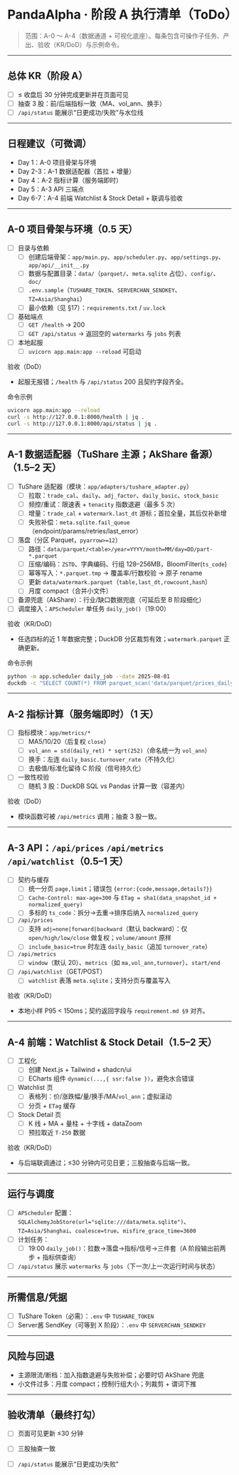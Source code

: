 # PandaAlpha · 阶段 A 执行清单（ToDo）

> 范围：A-0 ～ A-4（数据通道 + 可视化底座）。每条包含可操作子任务、产出、验收（KR/DoD）与示例命令。

---

## 总体 KR（阶段 A）

- [ ] ≤ 收盘后 30 分钟完成更新并在页面可见
- [ ] 抽查 3 股：前/后端指标一致（MA、vol_ann、换手）
- [ ] `/api/status` 能展示“日更成功/失败”与水位线

---

## 日程建议（可微调）

- Day 1：A-0 项目骨架与环境
- Day 2-3：A-1 数据适配器（首拉 + 增量）
- Day 4：A-2 指标计算（服务端即时）
- Day 5：A-3 API 三端点
- Day 6-7：A-4 前端 Watchlist & Stock Detail + 联调与验收

---

## A-0 项目骨架与环境（0.5 天）

- [ ] 目录与依赖
  - [ ] 创建后端骨架：`app/main.py`、`app/scheduler.py`、`app/settings.py`、`app/api/__init__.py`
  - [ ] 数据与配置目录：`data/`（`parquet/`、`meta.sqlite` 占位）、`config/`、`doc/`
  - [ ] `.env.sample`（`TUSHARE_TOKEN`、`SERVERCHAN_SENDKEY`、`TZ=Asia/Shanghai`）
  - [ ] 最小依赖（见 §17）：`requirements.txt` / `uv.lock`
- [ ] 基础端点
  - [ ] `GET /health` → 200
  - [ ] `GET /api/status` → 返回空的 `watermarks` 与 `jobs` 列表
- [ ] 本地起服
  - [ ] `uvicorn app.main:app --reload` 可启动

验收（DoD）
- 起服无报错；`/health` 与 `/api/status` 200 且契约字段齐全。

命令示例
```bash
uvicorn app.main:app --reload
curl -s http://127.0.0.1:8000/health | jq .
curl -s http://127.0.0.1:8000/api/status | jq .
```

---

## A-1 数据适配器（TuShare 主源；AkShare 备源）（1.5–2 天）

- [ ] TuShare 适配器（模块：`app/adapters/tushare_adapter.py`）
  - [ ] 拉取：`trade_cal`、`daily`、`adj_factor`、`daily_basic`、`stock_basic`
  - [ ] 频控/重试：限速表 + `tenacity` 指数退避（最多 5 次）
  - [ ] 增量：`trade_cal` + `watermark.last_dt` 游标；首拉全量，其后仅补新增
  - [ ] 失败补偿：`meta.sqlite.fail_queue`（endpoint/params/retries/last_error）
- [ ] 落盘（分区 Parquet，`pyarrow>=12`）
  - [ ] 路径：`data/parquet/<table>/year=YYYY/month=MM/day=DD/part-*.parquet`
  - [ ] 压缩/编码：`ZSTD`、字典编码、行组 128–256MB，BloomFilter(`ts_code`)
  - [ ] 幂等写入：`*.parquet.tmp` → 覆盖率/行数校验 → 原子 rename
  - [ ] 更新 `data/watermark.parquet`（`table,last_dt,rowcount,hash`）
  - [ ] 月度 compact（合并小文件）
- [ ] 备源兜底（AkShare）：行业/缺口数据兜底（可延后至 B 阶段细化）
- [ ] 调度接入：`APScheduler` 单任务 `daily_job()`（19:00）

验收（KR/DoD）
- 任选四标的近 1 年数据完整；DuckDB 分区裁剪有效；`watermark.parquet` 正确更新。

命令示例
```bash
python -m app.scheduler daily_job --date 2025-08-01
duckdb -c "SELECT COUNT(*) FROM parquet_scan('data/parquet/prices_daily/year=2025/**') WHERE month=8;" | cat
```

---

## A-2 指标计算（服务端即时）（1 天）

- [ ] 指标模块：`app/metrics/*`
  - [ ] MA5/10/20（后复权 `close`）
  - [ ] `vol_ann = std(daily_ret) * sqrt(252)`（命名统一为 `vol_ann`）
  - [ ] 换手：左连 `daily_basic.turnover_rate`（不持久化）
  - [ ] 去极值/标准化留待 C 阶段（信号持久化）
- [ ] 一致性校验
  - [ ] 随机 3 股：DuckDB SQL vs Pandas 计算一致（容差内）

验收（DoD）
- 模块函数可被 `/api/metrics` 调用；抽查 3 股一致。

---

## A-3 API：`/api/prices` `/api/metrics` `/api/watchlist`（0.5–1 天）

- [ ] 契约与缓存
  - [ ] 统一分页 `page,limit`；错误包 `{error:{code,message,details?}}`
  - [ ] `Cache-Control: max-age=300` 与 `ETag = sha1(data_snapshot_id + normalized_query)`
  - [ ] 多标的 `ts_code`：拆分→去重→排序后纳入 `normalized_query`
- [ ] `/api/prices`
  - [ ] 支持 `adj=none|forward|backward`（默认 backward）：仅 `open/high/low/close` 做复权；`volume/amount` 原样
  - [ ] `include_basic=true` 时左连 `daily_basic`（追加 `turnover_rate`）
- [ ] `/api/metrics`
  - [ ] `window`（默认 20）、`metrics`（如 `ma,vol_ann,turnover`）、`start/end`
- [ ] `/api/watchlist`（GET/POST）
  - [ ] `watchlist` 表落 `meta.sqlite`；支持分页与覆盖写入

验收（KR/DoD）
- 本地小样 P95 < 150ms；契约返回字段与 `requirement.md §9` 对齐。

---

## A-4 前端：Watchlist & Stock Detail（1.5–2 天）

- [ ] 工程化
  - [ ] 创建 Next.js + Tailwind + shadcn/ui
  - [ ] ECharts 组件 `dynamic(...,{ ssr:false })`，避免水合错误
- [ ] Watchlist 页
  - [ ] 表格列：价/涨跌幅/量/换手/MA/`vol_ann`；虚拟滚动
  - [ ] 分页 + `ETag` 缓存
- [ ] Stock Detail 页
  - [ ] K 线 + MA + 量柱 + 十字线 + dataZoom
  - [ ] 预拉取近 `T-250` 数据

验收（KR/DoD）
- 与后端联调通过；≤30 分钟内可见日更；三股抽查与后端一致。

---

## 运行与调度

- [ ] `APScheduler` 配置：`SQLAlchemyJobStore(url="sqlite:///data/meta.sqlite")`、`TZ=Asia/Shanghai`、`coalesce=true`、`misfire_grace_time=3600`
- [ ] 计划任务：
  - [ ] 19:00 `daily_job()`：拉数→落盘→指标/信号→三件套（A 阶段输出前两步 + 指标供查询）
- [ ] `/api/status` 展示 `watermarks` 与 `jobs`（下一次/上一次运行时间与状态）

---

## 所需信息/凭据

- [ ] TuShare Token（必需）：`.env` 中 `TUSHARE_TOKEN`
- [ ] Server酱 SendKey（可等到 X 阶段）：`.env` 中 `SERVERCHAN_SENDKEY`

---

## 风险与回退

- 主源限流/断档：加入指数退避与失败补偿；必要时切 AkShare 兜底
- 小文件过多：月度 compact；控制行组大小；列裁剪 + 谓词下推

---

## 验收清单（最终打勾）

- [ ] 页面可见更新 ≤30 分钟
- [ ] 三股抽查一致
- [ ] `/api/status` 能展示“日更成功/失败”


